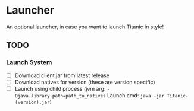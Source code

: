# Launcher

An optional launcher, in case you want to launch Titanic in style!

## TODO

### Launch System
- [ ] Download client.jar from latest release
- [ ] Download natives for version (these are version specific)
- [ ] Launch using child process (jvm arg: `-Djava.library.path=path_to_natives` Launch cmd: `java -jar Titanic-(version).jar`)
